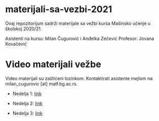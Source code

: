 # materijali-sa-vezbi-2021

Ovaj repozitorijum sadrži materijale sa vežbi kursa Mašinsko učenje u školskoj 2020/21. 

Asistenti na kursu: Milan Čugurović i Anđelka Zečević
Profesor: Jovana Kovačević

# Video materijali vežbe

Video materijali su zaštićeni lozinkom. Kontaktirati asistente mejlom na milan_cugurovic [at] matf.bg.ac.rs. 

* Nedelja 1: [link](https://matf.webex.com/matf/ldr.php?RCID=cab826eb8dfd474db17b3ae1bd71473c) 

* Nedelja 2: [link](https://matf.webex.com/matf/ldr.php?RCID=2846e10d6c2c425693a33c357b60fb96)

* Nedelja 3: [link](https://matf.webex.com/matf/ldr.php?RCID=c024aaf9d90e42d7aa1f787f5ac06dcd)